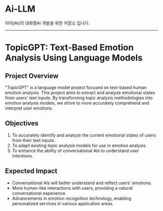 # Ai-LLM
아이(Ai)의 대화형Ai 개발을 위한 저장소 입니다.

---

# TopicGPT: Text-Based Emotion Analysis Using Language Models

## Project Overview
"TopicGPT" is a language model project focused on text-based human emotion analysis. This project aims to extract and analyze emotional states from users' text inputs. By transforming topic analysis methodologies into emotion analysis models, we strive to more accurately comprehend and interpret user emotions.

## Objectives
1. To accurately identify and analyze the current emotional states of users from their text inputs.
2. To adapt existing topic analysis models for use in emotion analysis.
3. To enhance the ability of conversational AIs to understand user intentions.

## Expected Impact
- Conversational AIs will better understand and reflect users' emotions.
- More human-like interactions with users, providing a natural conversational experience.
- Advancements in emotion recognition technology, enabling personalized services in various application areas.